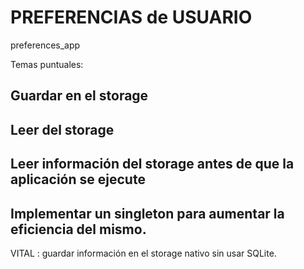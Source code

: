 # PREFERENCIAS de USUARIO 

preferences_app

Temas puntuales:


## Guardar en el storage

## Leer del storage

## Leer información del storage antes de que la aplicación se ejecute

## Implementar un singleton para aumentar la eficiencia del mismo.

VITAL : guardar información en el storage nativo sin usar SQLite.
